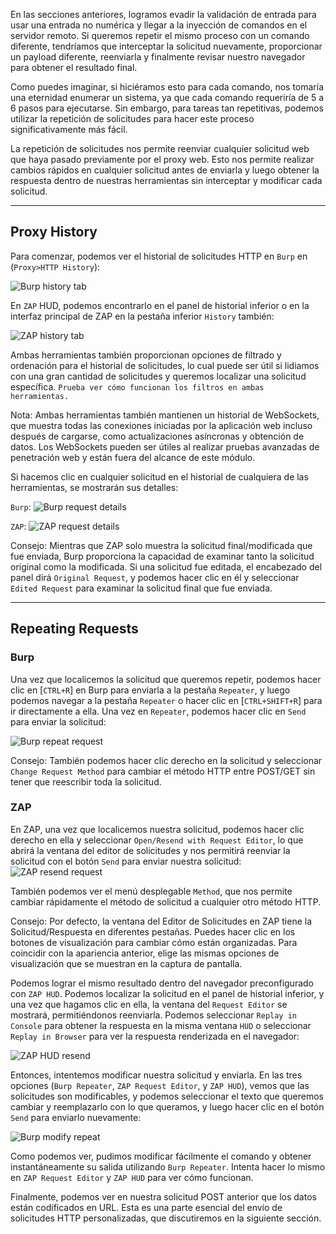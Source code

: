 En las secciones anteriores, logramos evadir la validación de entrada para usar una entrada no numérica y llegar a la inyección de comandos en el servidor remoto. Si queremos repetir el mismo proceso con un comando diferente, tendríamos que interceptar la solicitud nuevamente, proporcionar un payload diferente, reenviarla y finalmente revisar nuestro navegador para obtener el resultado final.

Como puedes imaginar, si hiciéramos esto para cada comando, nos tomaría una eternidad enumerar un sistema, ya que cada comando requeriría de 5 a 6 pasos para ejecutarse. Sin embargo, para tareas tan repetitivas, podemos utilizar la repetición de solicitudes para hacer este proceso significativamente más fácil.

La repetición de solicitudes nos permite reenviar cualquier solicitud web que haya pasado previamente por el proxy web. Esto nos permite realizar cambios rápidos en cualquier solicitud antes de enviarla y luego obtener la respuesta dentro de nuestras herramientas sin interceptar y modificar cada solicitud.

---

## Proxy History

Para comenzar, podemos ver el historial de solicitudes HTTP en `Burp` en (`Proxy>HTTP History`):

![Burp history tab](https://academy.hackthebox.com/storage/modules/110/burp_history_tab.jpg)

En `ZAP` HUD, podemos encontrarlo en el panel de historial inferior o en la interfaz principal de ZAP en la pestaña inferior `History` también:

![ZAP history tab](https://academy.hackthebox.com/storage/modules/110/zap_history_tab.jpg)

Ambas herramientas también proporcionan opciones de filtrado y ordenación para el historial de solicitudes, lo cual puede ser útil si lidiamos con una gran cantidad de solicitudes y queremos localizar una solicitud específica. `Prueba ver cómo funcionan los filtros en ambas herramientas.`

Nota: Ambas herramientas también mantienen un historial de WebSockets, que muestra todas las conexiones iniciadas por la aplicación web incluso después de cargarse, como actualizaciones asíncronas y obtención de datos. Los WebSockets pueden ser útiles al realizar pruebas avanzadas de penetración web y están fuera del alcance de este módulo.

Si hacemos clic en cualquier solicitud en el historial de cualquiera de las herramientas, se mostrarán sus detalles:

`Burp`: ![Burp request details](https://academy.hackthebox.com/storage/modules/110/burp_history_details.jpg)

`ZAP`: ![ZAP request details](https://academy.hackthebox.com/storage/modules/110/zap_history_details.jpg)

Consejo: Mientras que ZAP solo muestra la solicitud final/modificada que fue enviada, Burp proporciona la capacidad de examinar tanto la solicitud original como la modificada. Si una solicitud fue editada, el encabezado del panel dirá `Original Request`, y podemos hacer clic en él y seleccionar `Edited Request` para examinar la solicitud final que fue enviada.

---

## Repeating Requests

### Burp

Una vez que localicemos la solicitud que queremos repetir, podemos hacer clic en [`CTRL+R`] en Burp para enviarla a la pestaña `Repeater`, y luego podemos navegar a la pestaña `Repeater` o hacer clic en [`CTRL+SHIFT+R`] para ir directamente a ella. Una vez en `Repeater`, podemos hacer clic en `Send` para enviar la solicitud:

![Burp repeat request](https://academy.hackthebox.com/storage/modules/110/burp_repeater_request.jpg)

Consejo: También podemos hacer clic derecho en la solicitud y seleccionar `Change Request Method` para cambiar el método HTTP entre POST/GET sin tener que reescribir toda la solicitud.

### ZAP

En ZAP, una vez que localicemos nuestra solicitud, podemos hacer clic derecho en ella y seleccionar `Open/Resend with Request Editor`, lo que abrirá la ventana del editor de solicitudes y nos permitirá reenviar la solicitud con el botón `Send` para enviar nuestra solicitud: ![ZAP resend request](https://academy.hackthebox.com/storage/modules/110/zap_repeater_request.jpg)

También podemos ver el menú desplegable `Method`, que nos permite cambiar rápidamente el método de solicitud a cualquier otro método HTTP.

Consejo: Por defecto, la ventana del Editor de Solicitudes en ZAP tiene la Solicitud/Respuesta en diferentes pestañas. Puedes hacer clic en los botones de visualización para cambiar cómo están organizadas. Para coincidir con la apariencia anterior, elige las mismas opciones de visualización que se muestran en la captura de pantalla.

Podemos lograr el mismo resultado dentro del navegador preconfigurado con `ZAP HUD`. Podemos localizar la solicitud en el panel de historial inferior, y una vez que hagamos clic en ella, la ventana del `Request Editor` se mostrará, permitiéndonos reenviarla. Podemos seleccionar `Replay in Console` para obtener la respuesta en la misma ventana `HUD` o seleccionar `Replay in Browser` para ver la respuesta renderizada en el navegador:

![ZAP HUD resend](https://academy.hackthebox.com/storage/modules/110/zap_hud_resend.jpg)

Entonces, intentemos modificar nuestra solicitud y enviarla. En las tres opciones (`Burp Repeater`, `ZAP Request Editor`, y `ZAP HUD`), vemos que las solicitudes son modificables, y podemos seleccionar el texto que queremos cambiar y reemplazarlo con lo que queramos, y luego hacer clic en el botón `Send` para enviarlo nuevamente:

![Burp modify repeat](https://academy.hackthebox.com/storage/modules/110/burp_repeat_modify.jpg)

Como podemos ver, pudimos modificar fácilmente el comando y obtener instantáneamente su salida utilizando `Burp Repeater`. Intenta hacer lo mismo en `ZAP Request Editor` y `ZAP HUD` para ver cómo funcionan.

Finalmente, podemos ver en nuestra solicitud POST anterior que los datos están codificados en URL. Esta es una parte esencial del envío de solicitudes HTTP personalizadas, que discutiremos en la siguiente sección.